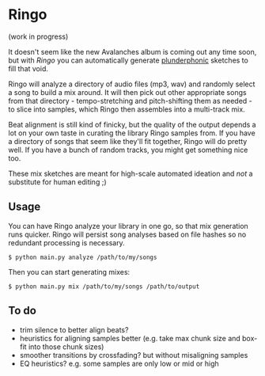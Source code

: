 # Ringo

(work in progress)

It doesn't seem like the new Avalanches album is coming out any time soon, but with _Ringo_ you can automatically generate [plunderphonic](https://en.wikipedia.org/wiki/Plunderphonics) sketches to fill that void.

Ringo will analyze a directory of audio files (mp3, wav) and randomly select a song to build a mix around. It will then pick out other appropriate songs from that directory - tempo-stretching and pitch-shifting them as needed - to slice into samples, which Ringo then assembles into a multi-track mix.

Beat alignment is still kind of finicky, but the quality of the output depends a lot on your own taste in curating the library Ringo samples from. If you have a directory of songs that seem like they'll fit together, Ringo will do pretty well. If you have a bunch of random tracks, you might get something nice too.

These mix sketches are meant for high-scale automated ideation and _not_ a substitute for human editing ;)


## Usage

You can have Ringo analyze your library in one go, so that mix generation runs quicker. Ringo will persist song analyses based on file hashes so no redundant processing is necessary.

    $ python main.py analyze /path/to/my/songs

Then you can start generating mixes:

    $ python main.py mix /path/to/my/songs /path/to/output


## To do

- trim silence to better align beats?
- heuristics for aligning samples better (e.g. take max chunk size and box-fit into those chunk sizes)
- smoother transitions by crossfading? but without misaligning samples
- EQ heuristics? e.g. some samples are only low or mid or high
